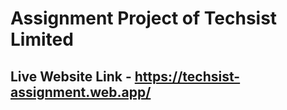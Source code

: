 # Assignment Project of Techsist Limited

## Live Website Link - https://techsist-assignment.web.app/
